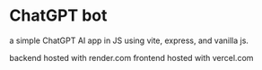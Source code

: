 # ChatGPT bot

a simple ChatGPT AI app in JS using vite, express, and vanilla js.

backend hosted with render.com
frontend hosted with vercel.com